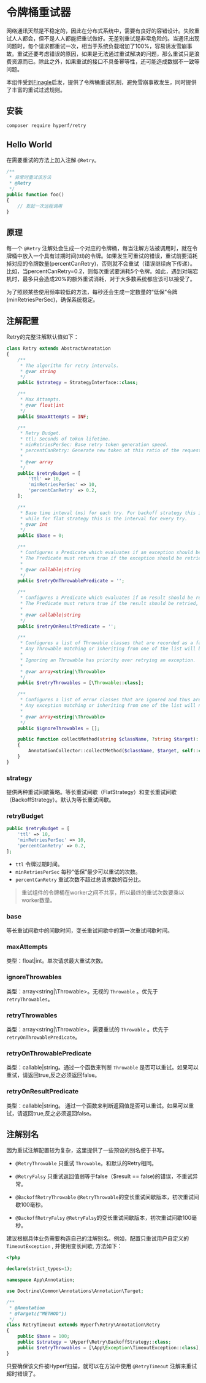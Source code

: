 # 令牌桶重试器

网络通讯天然是不稳定的，因此在分布式系统中，需要有良好的容错设计。失败重试人人都会，但不是人人都能把重试做好。无差别重试是非常危险的。当通讯出现问题时，每个请求都重试一次，相当于系统负载增加了100%，容易诱发雪崩事故。重试还要考虑错误的原因，如果是无法通过重试解决的问题，那么重试只是浪费资源而已。除此之外，如果重试的接口不具备幂等性，还可能造成数据不一致等问题。

本组件受到[Finagle](https://twitter.github.io/finagle/)启发，提供了令牌桶重试机制，避免雪崩事故发生，同时提供了丰富的重试过滤规则。


## 安装

```bash
composer require hyperf/retry
```

## Hello World

在需要重试的方法上加入注解 `@Retry`。

```php
/**
 * 异常时重试该方法
 * @Retry
 */
public function foo()
{
    // 发起一次远程调用
}
```

## 原理

每一个 `@Retry` 注解处会生成一个对应的令牌桶，每当注解方法被调用时，就在令牌桶中放入一个具有过期时间(ttl)的令牌。如果发生可重试的错误，重试前要消耗掉对应的令牌数量(percentCanRetry)，否则就不会重试（错误继续向下传递）。比如，当percentCanRetry=0.2，则每次重试要消耗5个令牌。如此，遇到对端宕机时，最多只会造成20%的额外重试消耗，对于大多数系统都应该可以接受了。

为了照顾某些使用频率较低的方法，每秒还会生成一定数量的“低保”令牌(minRetriesPerSec)，确保系统稳定。

## 注解配置

Retry的完整注解默认值如下：

```php
class Retry extends AbstractAnnotation
{
    /**
     * The algorithm for retry intervals.
     * @var string
     */
    public $strategy = StrategyInterface::class;

    /**
     * Max Attampts.
     * @var float|int
     */
    public $maxAttempts = INF;

    /**
     * Retry Budget. 
     * ttl: Seconds of token lifetime.
     * minRetriesPerSec: Base retry token generation speed.
     * percentCanRetry: Generate new token at this ratio of the request volume.
     * 
     * @var array
     */
    public $retryBudget = [
        'ttl' => 10,
        'minRetriesPerSec' => 10,
        'percentCanRetry' => 0.2,
    ];

    /**
     * Base time inteval (ms) for each try. For backoff strategy this is the interval for the first try
     * while for flat strategy this is the interval for every try.
     * @var int
     */
    public $base = 0;

    /**
     * Configures a Predicate which evaluates if an exception should be retried.
     * The Predicate must return true if the exception should be retried, otherwise it must return false.
     *
     * @var callable|string
     */
    public $retryOnThrowablePredicate = '';

    /**
     * Configures a Predicate which evaluates if an result should be retried.
     * The Predicate must return true if the result should be retried, otherwise it must return false.
     *
     * @var callable|string
     */
    public $retryOnResultPredicate = '';

    /**
     * Configures a list of Throwable classes that are recorded as a failure and thus are retried.
     * Any Throwable matching or inheriting from one of the list will be retried, unless ignored via ignoreExceptions.
     *
     * Ignoring an Throwable has priority over retrying an exception.
     *
     * @var array<string|\Throwable>
     */
    public $retryThrowables = [\Throwable::class];

    /**
     * Configures a list of error classes that are ignored and thus are not retried.
     * Any exception matching or inheriting from one of the list will not be retried, even if marked via retryExceptions.
     *
     * @var array<string|\Throwable>
     */
    public $ignoreThrowables = [];

    public function collectMethod(string $className, ?string $target): void
    {
        AnnotationCollector::collectMethod($className, $target, self::class, $this);
    }
}
```

### strategy

提供两种重试间歇策略。等长重试间歇（FlatStrategy）和变长重试间歇（BackoffStrategy）。默认为等长重试间歇。

### retryBudget

```php
public $retryBudget = [
    'ttl' => 10,
    'minRetriesPerSec' => 10,
    'percentCanRetry' => 0.2,
];
```

* `ttl` 令牌过期时间。
* `minRetriesPerSec` 每秒“低保”最少可以重试的次数。
* `percentCanRetry` 重试次数不超过总请求数的百分比。

> 重试组件的令牌桶在worker之间不共享，所以最终的重试次数要乘以worker数量。

### base

等长重试间歇中的间歇时间，变长重试间歇中的第一次重试间歇时间。

### maxAttempts

类型：float|int。单次请求最大重试次数。

### ignoreThrowables

类型：array<string|\Throwable>。无视的 `Throwable` 。优先于 `retryThrowables`。

### retryThrowables

类型：array<string|\Throwable>。需要重试的 `Throwable` 。优先于 `retryOnThrowablePredicate`。

### retryOnThrowablePredicate

类型：callable|string。通过一个函数来判断 `Throwable` 是否可以重试。如果可以重试，请返回true,反之必须返回false。

### retryOnResultPredicate

类型：callable|string。 通过一个函数来判断返回值是否可以重试。如果可以重试，请返回true,反之必须返回false。

## 注解别名

因为重试注解配置较为复杂，这里提供了一些预设的别名便于书写。

* `@RetryThrowable` 只重试 `Throwable`。和默认的Retry相同。

* `@RetryFalsy` 只重试返回值弱等于false（$result == false)的错误，不重试异常。

* `@BackoffRetryThrowable` `@RetryThrowable`的变长重试间歇版本，初次重试间歇100毫秒。

* `@BackoffRetryFalsy` `@RetryFalsy`的变长重试间歇版本，初次重试间歇100毫秒。

建议根据具体业务需要构造自己的注解别名。例如，配置只重试用户自定义的 `TimeoutException` , 并使用变长间歇, 方法如下：

```php
<?php

declare(strict_types=1);

namespace App\Annotation;

use Doctrine\Common\Annotations\Annotation\Target;

/**
 * @Annotation
 * @Target({"METHOD"})
 */
class RetryTimeout extends Hyperf\Retry\Annotation\Retry
{
    public $base = 100;
    public $strategy = \Hyperf\Retry\BackoffStrategy::class;
    public $retryThrowables = [\App\Exception\TimeoutException::class];
}
```

只要确保该文件被Hyperf扫描，就可以在方法中使用 `@RetryTimeout` 注解来重试超时错误了。